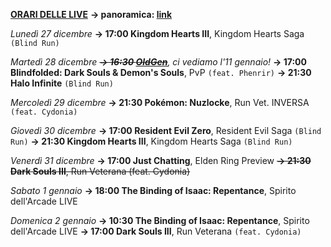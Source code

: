 <b><u>ORARI DELLE LIVE</u></b>
<b>→ panoramica: <a href="https://trello.com/b/iKwdSGf3/sabaku">link</a></b>

<i>Lunedì 27 dicembre</i>
<b>→ 17:00 Kingdom Hearts III</b>, Kingdom Hearts Saga <code>(Blind Run)</code>

<i>Martedì 28 dicembre</i>
<i><s><b>→ 16:30 <a href="https://www.twitch.tv/oldgenproject">OldGen</a></b></s>, ci vediamo l'11 gennaio!</i>
<b>→ 17:00 Blindfolded: Dark Souls & Demon's Souls</b>, PvP <code>(feat. Phenrir)</code>
<b>→ 21:30 Halo Infinite</b> <code>(Blind Run)</code>

<i>Mercoledì 29 dicembre</i>
<b>→ 21:30 Pokémon: Nuzlocke</b>, Run Vet. INVERSA <code>(feat. Cydonia)</code>

<i>Giovedì 30 dicembre</i>
<b>→ 17:00 Resident Evil Zero</b>, Resident Evil Saga <code>(Blind Run)</code>
<b>→ 21:30 Kingdom Hearts III</b>, Kingdom Hearts Saga <code>(Blind Run)</code>

<i>Venerdì 31 dicembre</i>
<b>→ 17:00 Just Chatting</b>, Elden Ring Preview
<s><b>→ 21:30 Dark Souls III</b>, Run Veterana (feat. Cydonia)</s>

<i>Sabato 1 gennaio</i>
<b>→ 18:00 The Binding of Isaac: Repentance</b>, Spirito dell'Arcade LIVE

<i>Domenica 2 gennaio</i>
<b>→ 10:30 The Binding of Isaac: Repentance</b>, Spirito dell'Arcade LIVE
<b>→ 17:00 Dark Souls III</b>, Run Veterana <code>(feat. Cydonia)</code>
